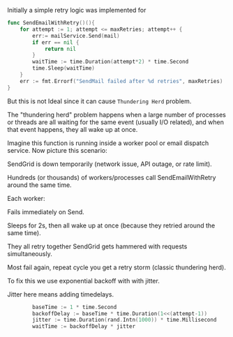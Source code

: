 Initially a simple retry logic was implemented for

```go
func SendEmailWithRetry()(){
    for attempt := 1; attempt <= maxRetries; attempt++ {
        err:= mailService.Send(mail)
        if err == nil {
            return nil
        }
        waitTime := time.Duration(attempt*2) * time.Second
        time.Sleep(waitTime)
    }
    err := fmt.Errorf("SendMail failed after %d retries", maxRetries)
}

```

But this is not Ideal since it can cause `Thundering Herd` problem.

The "thundering herd" problem happens when a large number of processes or threads are all waiting for the same event (usually I/O related), and when that event happens, they all wake up at once.

Imagine this function is running inside a worker pool or email dispatch service. Now picture this scenario:

SendGrid is down temporarily (network issue, API outage, or rate limit).

Hundreds (or thousands) of workers/processes call SendEmailWithRetry around the same time.

Each worker:

Fails immediately on Send.

Sleeps for 2s, then all wake up at once (because they retried around the same time).

They all retry together SendGrid gets hammered with requests simultaneously.

Most fail again, repeat cycle you get a retry storm (classic thundering herd).

To fix this we use exponential backoff with with jitter.

Jitter here means adding timedelays.

```go
        baseTime := 1 * time.Second
		backoffDelay := baseTime * time.Duration(1<<(attempt-1))
		jitter := time.Duration(rand.Intn(1000)) * time.Millisecond
		waitTime := backoffDelay * jitter
```
